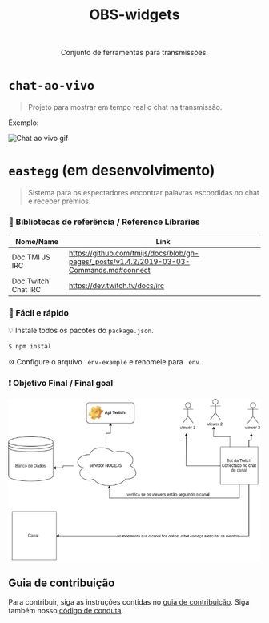 ﻿<h1 align="center"> OBS-widgets </h1>
﻿<p align="center"> Conjunto de ferramentas para transmissões. </p>

# `chat-ao-vivo`
> Projeto para mostrar em tempo real o chat na transmissão.

Exemplo:

![Chat ao vivo gif](https://i.imgur.com/B2MW8Ao.gif)

# `eastegg` (em desenvolvimento)
> Sistema para os espectadores encontrar palavras escondidas no chat e receber prêmios.

### 📖 Bibliotecas de referência / Reference Libraries

| Nome/Name   | Link          |
| ------------- | ------------- |
|  Doc TMI JS IRC  | https://github.com/tmijs/docs/blob/gh-pages/_posts/v1.4.2/2019-03-03-Commands.md#connect  |
| Doc Twitch Chat IRC | https://dev.twitch.tv/docs/irc |

### 🚀 Fácil e rápido
💡 Instale todos os pacotes do `package.json`.

```bash
$ npm instal
```
⚙️ Configure o arquivo `.env-example` e renomeie para `.env`.

### ❗ Objetivo Final / Final goal

![Objetivo](./doc/Diagrama-colaboracao.png)

## Guia de contribuição
Para contribuir, siga as instruções contidas no [guia de contribuição](CONTRIBUTING.md). Siga também nosso [código de conduta](CODE_OF_CONDUCT.md).
